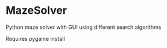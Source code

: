 # MazeSolver
Python maze solver with GUI using different search algorithms

Requires pygame install 